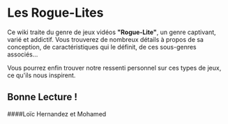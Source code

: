 #  Les Rogue-Lites
Ce wiki traite du genre de jeux vidéos **"Rogue-Lite"**, un genre captivant, varié et addictif.
Vous trouverez de nombreux détails à propos de sa conception, de caractéristiques qui le définit, de ces sous-genres associés...

Vous pourrez enfin trouver notre ressenti personnel sur ces types de jeux, ce qu'ils nous inspirent.

## Bonne Lecture !
####Loïc Hernandez et Mohamed

